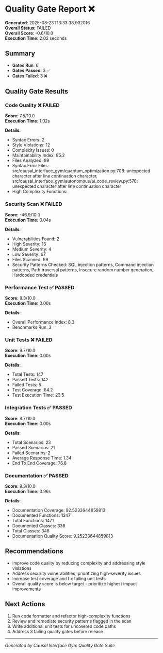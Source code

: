 # Quality Gate Report ❌

**Generated**: 2025-08-23T13:33:38.932016  
**Overall Status**: FAILED  
**Overall Score**: -0.6/10.0  
**Execution Time**: 2.02 seconds

## Summary

- **Gates Run**: 6
- **Gates Passed**: 3 ✅
- **Gates Failed**: 3 ❌

## Quality Gate Results


### Code Quality ❌ FAILED

**Score**: 7.5/10.0  
**Execution Time**: 1.02s

**Details**:
- Syntax Errors: 2
- Style Violations: 12
- Complexity Issues: 0
- Maintainability Index: 85.2
- Files Analyzed: 99
- Syntax Error Files: src/causal_interface_gym/quantum_optimization.py:708: unexpected character after line continuation character, src/causal_interface_gym/autonomous/ai_code_review.py:578: unexpected character after line continuation character
- High Complexity Functions: 

### Security Scan ❌ FAILED

**Score**: -46.9/10.0  
**Execution Time**: 0.04s

**Details**:
- Vulnerabilities Found: 2
- High Severity: 16
- Medium Severity: 4
- Low Severity: 67
- Files Scanned: 99
- Security Patterns Checked: SQL injection patterns, Command injection patterns, Path traversal patterns, Insecure random number generation, Hardcoded credentials

### Performance Test ✅ PASSED

**Score**: 8.3/10.0  
**Execution Time**: 0.00s

**Details**:
- Overall Performance Index: 8.3
- Benchmarks Run: 3

### Unit Tests ❌ FAILED

**Score**: 9.7/10.0  
**Execution Time**: 0.00s

**Details**:
- Total Tests: 147
- Passed Tests: 142
- Failed Tests: 5
- Test Coverage: 84.2
- Test Execution Time: 23.5

### Integration Tests ✅ PASSED

**Score**: 8.7/10.0  
**Execution Time**: 0.00s

**Details**:
- Total Scenarios: 23
- Passed Scenarios: 21
- Failed Scenarios: 2
- Average Response Time: 1.34
- End To End Coverage: 76.8

### Documentation ✅ PASSED

**Score**: 9.3/10.0  
**Execution Time**: 0.96s

**Details**:
- Documentation Coverage: 92.5233644859813
- Documented Functions: 1347
- Total Functions: 1471
- Documented Classes: 336
- Total Classes: 348
- Documentation Quality Score: 9.25233644859813

## Recommendations

- Improve code quality by reducing complexity and addressing style violations
- Address security vulnerabilities, prioritizing high-severity issues
- Increase test coverage and fix failing unit tests
- Overall quality score is below target - prioritize highest impact improvements

## Next Actions

1. Run code formatter and refactor high-complexity functions
1. Review and remediate security patterns flagged in the scan
1. Write additional unit tests for uncovered code paths
1. Address 3 failing quality gates before release

---
*Generated by Causal Interface Gym Quality Gate Suite*
